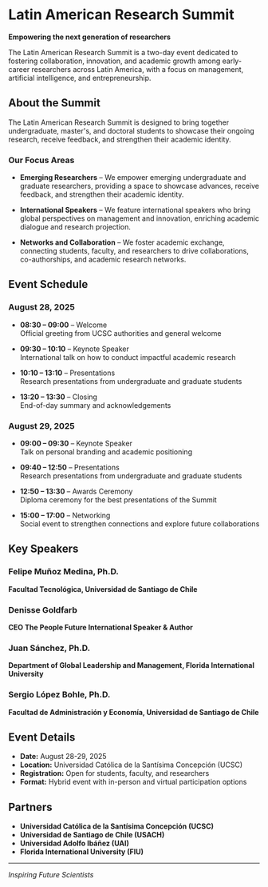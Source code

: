 # Latin American Research Summit

**Empowering the next generation of researchers**

The Latin American Research Summit is a two-day event dedicated to fostering collaboration, innovation, and academic growth among early-career researchers across Latin America, with a focus on management, artificial intelligence, and entrepreneurship.

## About the Summit

The Latin American Research Summit is designed to bring together undergraduate, master's, and doctoral students to showcase their ongoing research, receive feedback, and strengthen their academic identity.

### Our Focus Areas

- **Emerging Researchers** – We empower emerging undergraduate and graduate researchers, providing a space to showcase advances, receive feedback, and strengthen their academic identity.

- **International Speakers** – We feature international speakers who bring global perspectives on management and innovation, enriching academic dialogue and research projection.

- **Networks and Collaboration** – We foster academic exchange, connecting students, faculty, and researchers to drive collaborations, co-authorships, and academic research networks.

## Event Schedule

### August 28, 2025
- **08:30 – 09:00** – Welcome  
  Official greeting from UCSC authorities and general welcome

- **09:30 – 10:10** – Keynote Speaker  
  International talk on how to conduct impactful academic research

- **10:10 – 13:10** – Presentations  
  Research presentations from undergraduate and graduate students

- **13:20 – 13:30** – Closing  
  End-of-day summary and acknowledgements

### August 29, 2025
- **09:00 – 09:30** – Keynote Speaker  
  Talk on personal branding and academic positioning

- **09:40 – 12:50** – Presentations  
  Research presentations from undergraduate and graduate students

- **12:50 – 13:30** – Awards Ceremony  
  Diploma ceremony for the best presentations of the Summit

- **15:00 – 17:00** – Networking  
  Social event to strengthen connections and explore future collaborations

## Key Speakers

### Felipe Muñoz Medina, Ph.D.
**Facultad Tecnológica, Universidad de Santiago de Chile**

### Denisse Goldfarb
**CEO The People Future International Speaker & Author**

### Juan Sánchez, Ph.D.
**Department of Global Leadership and Management, Florida International University**

### Sergio López Bohle, Ph.D.
**Facultad de Administración y Economía, Universidad de Santiago de Chile**

## Event Details

- **Date:** August 28-29, 2025
- **Location:** Universidad Católica de la Santísima Concepción (UCSC)
- **Registration:** Open for students, faculty, and researchers
- **Format:** Hybrid event with in-person and virtual participation options

## Partners

- **Universidad Católica de la Santísima Concepción (UCSC)**
- **Universidad de Santiago de Chile (USACH)**
- **Universidad Adolfo Ibáñez (UAI)**
- **Florida International University (FIU)**

---

*Inspiring Future Scientists*
